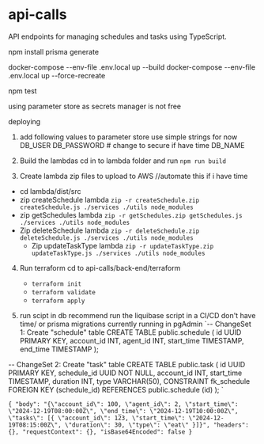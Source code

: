 # api-calls

API endpoints for managing schedules and tasks using TypeScript.

npm install
prisma generate

docker-compose --env-file .env.local up --build
docker-compose --env-file .env.local up --force-recreate

npm test

using parameter store as secrets manager is not free

deploying

1. add following values to parameter store
   use simple strings for now
   DB_USER
   DB_PASSWORD # change to secure if have time
   DB_NAME

2. Build the lambdas
   cd in to lambda folder and run
   `npm run build`

3. Create lambda zip files to upload to AWS
   //automate this if i have time

- cd lambda/dist/src
- zip createSchedule lambda
  `zip -r createSchedule.zip createSchedule.js ./services ./utils node_modules`
- zip getSchedules lambda
  `zip -r getSchedules.zip getSchedules.js ./services ./utils node_modules`
- Zip deleteSchedule lambda
  `zip -r deleteSchedule.zip deleteSchedule.js ./services ./utils node_modules`
  - Zip updateTaskType lambda
    `zip -r updateTaskType.zip updateTaskType.js ./services ./utils node_modules`

4. Run terraform
   cd to api-calls/back-end/terraform

   - `terraform init`
   - `terraform validate`
   - `terraform apply`

5. run scipt in db
   recommend run the liquibase script in a CI/CD don't have time/ or prisma migrations
   currently running in pgAdmin
   `-- ChangeSet 1: Create "schedule" table
   CREATE TABLE public.schedule (
   id UUID PRIMARY KEY,
   account_id INT,
   agent_id INT,
   start_time TIMESTAMP,
   end_time TIMESTAMP
   );

-- ChangeSet 2: Create "task" table
CREATE TABLE public.task (
id UUID PRIMARY KEY,
schedule_id UUID NOT NULL,
account_id INT,
start_time TIMESTAMP,
duration INT,
type VARCHAR(50),
CONSTRAINT fk_schedule FOREIGN KEY (schedule_id) REFERENCES public.schedule (id)
);
`

`{
  "body": "{\"account_id\": 100, \"agent_id\": 2, \"start_time\": \"2024-12-19T08:00:00Z\", \"end_time\": \"2024-12-19T10:00:00Z\", \"tasks\": [{ \"account_id\": 123, \"start_time\": \"2024-12-19T08:15:00Z\", \"duration\": 30, \"type\": \"eat\" }]}",
  "headers": {},
  "requestContext": {},
  "isBase64Encoded": false
}`
